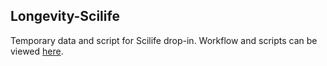 ## Longevity-Scilife

Temporary data and script for Scilife drop-in. Workflow and scripts can be viewed [here](http://royfrancis.github.io/sc/).
